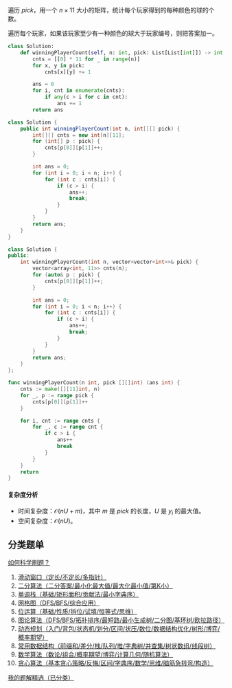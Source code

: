 遍历 $\textit{pick}$，用一个 $n\times 11$ 大小的矩阵，统计每个玩家得到的每种颜色的球的个数。

遍历每个玩家，如果该玩家至少有一种颜色的球大于玩家编号，则把答案加一。

```py [sol-Python3]
class Solution:
    def winningPlayerCount(self, n: int, pick: List[List[int]]) -> int:
        cnts = [[0] * 11 for _ in range(n)]
        for x, y in pick:
            cnts[x][y] += 1

        ans = 0
        for i, cnt in enumerate(cnts):
            if any(c > i for c in cnt):
                ans += 1
        return ans
```

```java [sol-Java]
class Solution {
    public int winningPlayerCount(int n, int[][] pick) {
        int[][] cnts = new int[n][11];
        for (int[] p : pick) {
            cnts[p[0]][p[1]]++;
        }

        int ans = 0;
        for (int i = 0; i < n; i++) {
            for (int c : cnts[i]) {
                if (c > i) {
                    ans++;
                    break;
                }
            }
        }
        return ans;
    }
}
```

```cpp [sol-C++]
class Solution {
public:
    int winningPlayerCount(int n, vector<vector<int>>& pick) {
        vector<array<int, 11>> cnts(n);
        for (auto& p : pick) {
            cnts[p[0]][p[1]]++;
        }

        int ans = 0;
        for (int i = 0; i < n; i++) {
            for (int c : cnts[i]) {
                if (c > i) {
                    ans++;
                    break;
                }
            }
        }
        return ans;
    }
};
```

```go [sol-Go]
func winningPlayerCount(n int, pick [][]int) (ans int) {
	cnts := make([][11]int, n)
	for _, p := range pick {
		cnts[p[0]][p[1]]++
	}

	for i, cnt := range cnts {
		for _, c := range cnt {
			if c > i {
				ans++
				break
			}
		}
	}
	return
}
```

#### 复杂度分析

- 时间复杂度：$\mathcal{O}(nU+m)$，其中 $m$ 是 $\textit{pick}$ 的长度，$U$ 是 $y_i$ 的最大值。
- 空间复杂度：$\mathcal{O}(nU)$。

## 分类题单

[如何科学刷题？](https://leetcode.cn/circle/discuss/RvFUtj/)

1. [滑动窗口（定长/不定长/多指针）](https://leetcode.cn/circle/discuss/0viNMK/)
2. [二分算法（二分答案/最小化最大值/最大化最小值/第K小）](https://leetcode.cn/circle/discuss/SqopEo/)
3. [单调栈（基础/矩形面积/贡献法/最小字典序）](https://leetcode.cn/circle/discuss/9oZFK9/)
4. [网格图（DFS/BFS/综合应用）](https://leetcode.cn/circle/discuss/YiXPXW/)
5. [位运算（基础/性质/拆位/试填/恒等式/思维）](https://leetcode.cn/circle/discuss/dHn9Vk/)
6. [图论算法（DFS/BFS/拓扑排序/最短路/最小生成树/二分图/基环树/欧拉路径）](https://leetcode.cn/circle/discuss/01LUak/)
7. [动态规划（入门/背包/状态机/划分/区间/状压/数位/数据结构优化/树形/博弈/概率期望）](https://leetcode.cn/circle/discuss/tXLS3i/)
8. [常用数据结构（前缀和/差分/栈/队列/堆/字典树/并查集/树状数组/线段树）](https://leetcode.cn/circle/discuss/mOr1u6/)
9. [数学算法（数论/组合/概率期望/博弈/计算几何/随机算法）](https://leetcode.cn/circle/discuss/IYT3ss/)
10. [贪心算法（基本贪心策略/反悔/区间/字典序/数学/思维/脑筋急转弯/构造）](https://leetcode.cn/circle/discuss/g6KTKL/)

[我的题解精选（已分类）](https://github.com/EndlessCheng/codeforces-go/blob/master/leetcode/SOLUTIONS.md)
